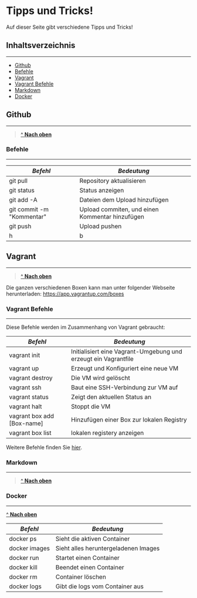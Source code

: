 # Tipps und Tricks!

Auf dieser Seite gibt verschiedene Tipps und Tricks!

## Inhaltsverzeichnis
***
- [Github](#github)
- [Befehle](#befehle)
- [Vagrant](#vagrant)
- [Vagrant Befehle](#vagrant-befehle)
- [Markdown](#markdown)
- [Docker](#docker)


## Github
***
> [^ **Nach oben**](#Inhaltsverzeichnis)

### Befehle
***

| *Befehl*     | *Bedeutung* |
|------------|-----------|
| git pull | Repository aktualisieren |
| git status | Status anzeigen |
| git add -A | Dateien dem Upload hinzufügen |
| git commit -m "Kommentar" | Upload commiten, und einen Kommentar hinzufügen |
| git push | Upload pushen |
| h | b |

## Vagrant
***
> [^ **Nach oben**](#Inhaltsverzeichnis)

Die ganzen verschiedenen Boxen kann man unter folgender Webseite herunterladen: https://app.vagrantup.com/boxes

### Vagrant Befehle
***

Diese Befehle werden im Zusammenhang von Vagrant gebraucht:

| *Befehl*     | *Bedeutung* |
|------------|-----------|
| vagrant init | Initialisiert eine Vagrant-Umgebung und erzeugt ein Vagrantfile    |
| vagrant up | Erzeugt und Konfiguriert eine neue VM    |
| vagrant destroy        | Die VM wird gelöscht     |
| vagrant ssh | Baut eine SSH-Verbindung zur VM auf    |
| vagrant status | Zeigt den aktuellen Status an    |
| vagrant halt | Stoppt die VM    |
| vagrant box add [Box-name]         | Hinzufügen einer Box zur lokalen Registry       |
| vagrant box list | lokalen registery anzeigen    |

Weitere Befehle finden Sie [hier](https://www.vagrantup.com/docs/cli/).

### Markdown
***
> [^ **Nach oben**](#Inhaltsverzeichnis)
> 




### Docker
***
[^ **Nach oben**](#Inhaltsverzeichnis)

| *Befehl*     | *Bedeutung* |
|------------|-----------|
| docker ps |  Sieht die aktiven Container   |
| docker images |  Sieht alles heruntergeladenen Images   |
| docker run |  Startet einen Container   |
| docker kill |  Beendet einen Container  |
| docker rm | Container löschen   |
| docker logs | Gibt die logs vom Container aus   |
